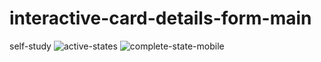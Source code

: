 # interactive-card-details-form-main
self-study
![active-states](https://user-images.githubusercontent.com/109246384/188246953-f00f4183-0056-4798-9152-92e3564d08fa.jpg)
![complete-state-mobile](https://user-images.githubusercontent.com/109246384/188246955-dd1c9ff0-7f91-4906-a4b3-ac677f254033.jpg)
